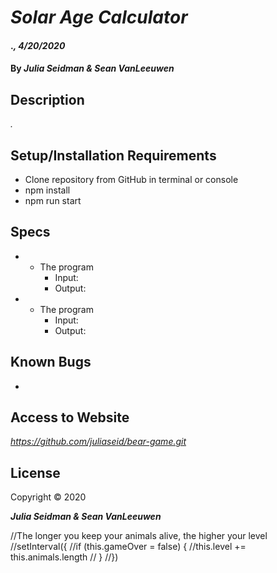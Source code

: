# _Solar Age Calculator_

#### ._, 4/20/2020_

#### By _**Julia Seidman & Sean VanLeeuwen**_

## Description

_._

## Setup/Installation Requirements

* Clone repository from GitHub in terminal or console
* npm install
* npm run start


## Specs

* - The program 
    * Input: 
    * Output: 

* - The program 
    * Input: 
    * Output:  


## Known Bugs
-


## Access to Website

_https://github.com/juliaseid/bear-game.git_

## License

Copyright © 2020

**_Julia Seidman & Sean VanLeeuwen_**


//The longer you keep your animals alive, the higher your level
//setInterval({
  //if (this.gameOver = false) {
    //this.level += this.animals.length
//  }
//}) 